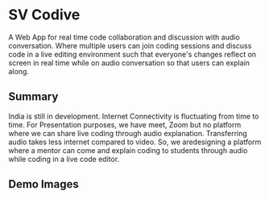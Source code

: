 # SV Codive

A Web App for real time code collaboration and discussion with audio conversation. Where multiple users can join coding sessions and discuss code in a live editing environment such that everyone's changes reflect on screen in real time while on audio conversation so that users can explain along.

## Summary

India is still in development. Internet Connectivity is fluctuating from time to time. For Presentation purposes, we have meet, Zoom but no platform where we can share live coding through audio explanation. Transferring audio takes less internet compared to video. So, we aredesigning a platform where a mentor can come and explain coding to students through audio while coding in a live code editor.

## Demo Images 
